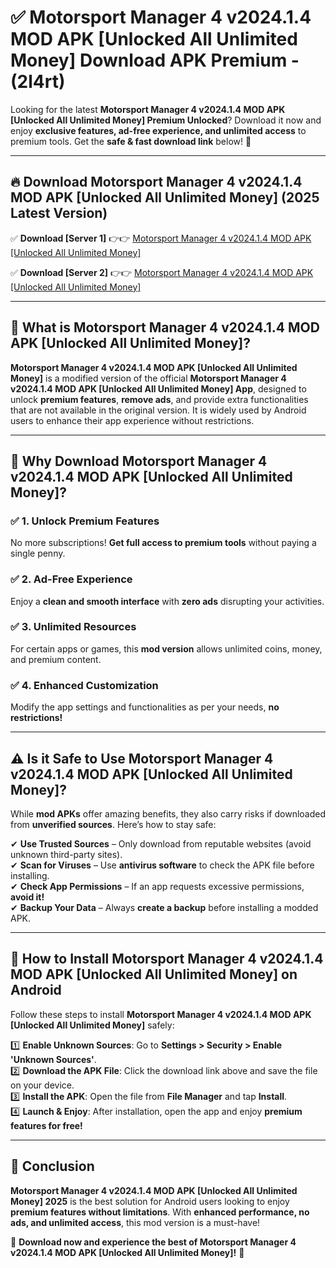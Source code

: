 
# ✅ Motorsport Manager 4 v2024.1.4 MOD APK [Unlocked All Unlimited Money] Download APK Premium -  (2l4rt) 

Looking for the latest **Motorsport Manager 4 v2024.1.4 MOD APK [Unlocked All Unlimited Money] Premium Unlocked**? Download it now and enjoy **exclusive features, ad-free experience, and unlimited access** to premium tools. Get the **safe & fast download link** below! 🚀

---

## 🔥 Download Motorsport Manager 4 v2024.1.4 MOD APK [Unlocked All Unlimited Money] (2025 Latest Version)

✅ **Download [Server 1]** 👉👉 [Motorsport Manager 4 v2024.1.4 MOD APK [Unlocked All Unlimited Money] ](https://apkcomod.com?title=Motorsport_Manager_4_v2024.1.4_MOD_APK_[Unlocked_All_Unlimited_Money])  

✅ **Download [Server 2]** 👉👉 [Motorsport Manager 4 v2024.1.4 MOD APK [Unlocked All Unlimited Money] ](https://apkcomod.com?title=Motorsport_Manager_4_v2024.1.4_MOD_APK_[Unlocked_All_Unlimited_Money])  


---

## 📌 What is Motorsport Manager 4 v2024.1.4 MOD APK [Unlocked All Unlimited Money]?

**Motorsport Manager 4 v2024.1.4 MOD APK [Unlocked All Unlimited Money]** is a modified version of the official **Motorsport Manager 4 v2024.1.4 MOD APK [Unlocked All Unlimited Money] App**, designed to unlock **premium features**, **remove ads**, and provide extra functionalities that are not available in the original version. It is widely used by Android users to enhance their app experience without restrictions.

---

## 🌟 Why Download Motorsport Manager 4 v2024.1.4 MOD APK [Unlocked All Unlimited Money]?

### ✅ 1. Unlock Premium Features
No more subscriptions! **Get full access to premium tools** without paying a single penny.

### ✅ 2. Ad-Free Experience
Enjoy a **clean and smooth interface** with **zero ads** disrupting your activities.

### ✅ 3. Unlimited Resources
For certain apps or games, this **mod version** allows unlimited coins, money, and premium content.

### ✅ 4. Enhanced Customization
Modify the app settings and functionalities as per your needs, **no restrictions!**

---

## ⚠️ Is it Safe to Use Motorsport Manager 4 v2024.1.4 MOD APK [Unlocked All Unlimited Money]?

While **mod APKs** offer amazing benefits, they also carry risks if downloaded from **unverified sources**. Here’s how to stay safe:

✔ **Use Trusted Sources** – Only download from reputable websites (avoid unknown third-party sites).  
✔ **Scan for Viruses** – Use **antivirus software** to check the APK file before installing.  
✔ **Check App Permissions** – If an app requests excessive permissions, **avoid it!**  
✔ **Backup Your Data** – Always **create a backup** before installing a modded APK.

---

## 📲 How to Install Motorsport Manager 4 v2024.1.4 MOD APK [Unlocked All Unlimited Money] on Android

Follow these steps to install **Motorsport Manager 4 v2024.1.4 MOD APK [Unlocked All Unlimited Money]** safely:

1️⃣ **Enable Unknown Sources**: Go to **Settings > Security > Enable 'Unknown Sources'**.  
2️⃣ **Download the APK File**: Click the download link above and save the file on your device.  
3️⃣ **Install the APK**: Open the file from **File Manager** and tap **Install**.  
4️⃣ **Launch & Enjoy**: After installation, open the app and enjoy **premium features for free!**

---

## 🚀 Conclusion

**Motorsport Manager 4 v2024.1.4 MOD APK [Unlocked All Unlimited Money] 2025** is the best solution for Android users looking to enjoy **premium features without limitations**. With **enhanced performance, no ads, and unlimited access**, this mod version is a must-have!

🔻 **Download now and experience the best of Motorsport Manager 4 v2024.1.4 MOD APK [Unlocked All Unlimited Money]!** 🔻

